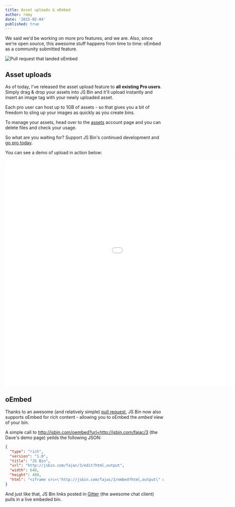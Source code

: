 ```yaml
---
title: Asset uploads & oEmbed
author: remy
date: '2015-02-04'
published: true
---
```



We said we'd be working on more pro features, and we are. Also, since we're open source, this awesome stuff happens from time to time: oEmbed as a community submitted feature.

![Pull request that landed oEmbed](/images/blog/oembed-pr.png)

## Asset uploads

As of today, I've released the asset upload feature to **all existing Pro users**. Simply drag & drop your assets into JS Bin and it'll upload instantly and insert an image tag with your newly uploaded asset.

Each pro user can host up to 1GB of assets - so that gives you a bit of freedom to sling up your images as quickly as you create bins.

To manage your assets, head over to the [assets](/account/assets) account page and you can delete files and check your usage.

So what are you waiting for? Support JS Bin's continued development and [go pro today](/upgrade).

You can see a demo of upload in action below:

<div class="embed-container"><iframe width="1280" height="720" src="//www.youtube.com/embed/d8TkAeGFLx4?rel=0" frameborder="0" allowfullscreen></iframe></div>


## oEmbed

Thanks to an awesome (and relatively simple) [pull request](https://github.com/jsbin/jsbin/pull/1984), JS Bin now also supports oEmbed for rich content - allowing you to oEmbed the *embed* view of your bin.

A simple call to http://jsbin.com/oembed?url=http://jsbin.com/fajac/3 (the Dave's demo page) yeilds the following JSON:

```json
{
  "type": "rich",
  "version": "1.0",
  "title": "JS Bin",
  "url": "http://jsbin.com/fajac/3/edit?html,output",
  "width": 640,
  "height": 480,
  "html": "<iframe src=\"http://jsbin.com/fajac/3/embed?html,output\" width=\"640\" height=\"480\" frameborder=\"0\"></iframe>"
}
```

And just like that, JS Bin links posted in [Gitter](https://gitter.im/) (the awesome chat client) pulls in a live embeded bin.
